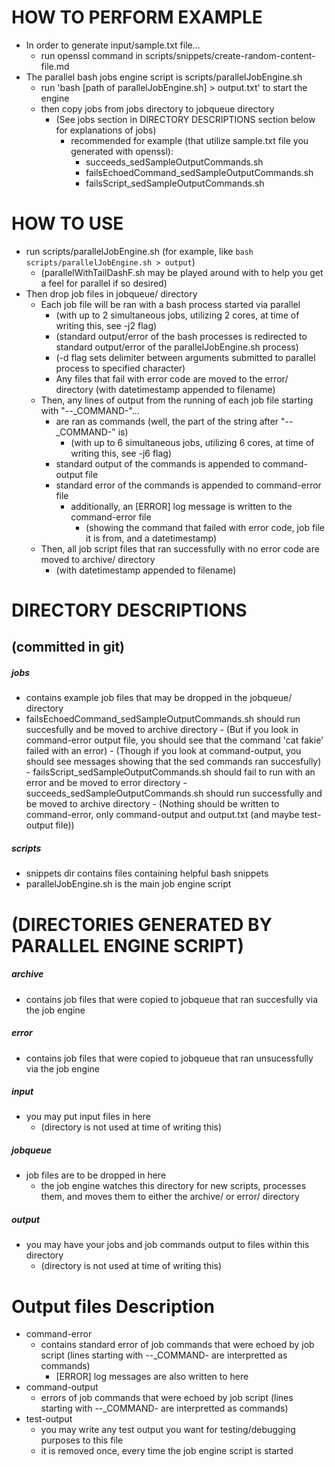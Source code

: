 # HOW TO PERFORM EXAMPLE
- In order to generate input/sample.txt file... 
    - run openssl command in scripts/snippets/create-random-content-file.md
- The parallel bash jobs engine script is scripts/parallelJobEngine.sh
    - run 'bash [path of parallelJobEngine.sh] > output.txt' to start the engine
    - then copy jobs from jobs directory to jobqueue directory
        - (See jobs section in DIRECTORY DESCRIPTIONS section below for explanations of jobs)
            - recommended for example (that utilize sample.txt file you generated with openssl):
                - succeeds_sedSampleOutputCommands.sh
                - failsEchoedCommand_sedSampleOutputCommands.sh
                - failsScript_sedSampleOutputCommands.sh




# HOW TO USE
- run scripts/parallelJobEngine.sh (for example, like `bash scripts/parallelJobEngine.sh > output`)
    - (parallelWithTailDashF.sh may be played around with to help you get a feel for parallel if so desired)
- Then drop job files in jobqueue/ directory
    - Each job file will be ran with a bash process started via parallel 
        - (with up to 2 simultaneous jobs, utilizing 2 cores, at time of writing this, see -j2 flag)
        - (standard output/error of the bash processes is redirected to standard output/error of the parallelJobEngine.sh 
        process)
        - (-d flag sets delimiter between arguments submitted to parallel process to specified character)
        - Any files that fail with error code are moved to the error/ directory (with datetimestamp appended to filename)
    - Then, any lines of output from the running of each job file starting with "_-_-_COMMAND-"...
        - are ran as commands (well, the part of the string after "_-_-_COMMAND-" is)
            - (with up to 6 simultaneous jobs, utilizing 6 cores, at time of writing this, see -j6 flag)
        - standard output of the commands is appended to command-output file
        - standard error of the commands is appended to command-error file
            - additionally, an [ERROR] log message is written to the command-error file
                - (showing the command that failed with error code, job file it is from, and a datetimestamp)
    - Then, all job script files that ran successfully with no error code are moved to archive/ directory
        - (with datetimestamp appended to filename)




# DIRECTORY DESCRIPTIONS
## (committed in git)
##### jobs
- contains example job files that may be dropped in the jobqueue/ directory
- failsEchoedCommand_sedSampleOutputCommands.sh should run succesfully and be moved to archive directory
            - (But if you look in command-error output file, you should see that the command 'cat fakie' failed with an error)
            - (Though if you look at command-output, you should see messages showing that the sed commands ran succesfully)
        - failsScript_sedSampleOutputCommands.sh should fail to run with an error and be moved to error directory
        - succeeds_sedSampleOutputCommands.sh should run successfully and be moved to archive directory
            - (Nothing should be written to command-error, only command-output and output.txt (and maybe test-output file))
##### scripts
- snippets dir contains files containing helpful bash snippets 
- parallelJobEngine.sh is the main job engine script

# (DIRECTORIES GENERATED BY PARALLEL ENGINE SCRIPT)
##### archive
- contains job files that were copied to jobqueue that ran succesfully via the job engine
##### error
- contains job files that were copied to jobqueue that ran unsucessfully via the job engine
##### input
- you may put input files in here 
    - (directory is not used at time of writing this)
##### jobqueue
- job files are to be dropped in here
    - the job engine watches this directory for new scripts, processes them, and moves them to either the archive/ or error/ directory
##### output
- you may have your jobs and job commands output to files within this directory 
    - (directory is not used at time of writing this)

# Output files Description
- command-error
    - contains standard error of job commands that were echoed by job script (lines starting with _-_-_COMMAND- are interpretted as commands)
        - [ERROR] log messages are also written to here
- command-output
    - errors of job commands that were echoed by job script (lines starting with _-_-_COMMAND- are interpretted as commands)
- test-output
    - you may write any test output you want for testing/debugging purposes to this file
    - it is removed once, every time the job engine script is started